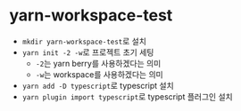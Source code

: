 # yarn-workspace-test

- `mkdir yarn-workspace-test`로 설치
- `yarn init -2 -w`로 프로젝트 초기 세팅
  - `-2`는 yarn berry를 사용하겠다는 의미
  - `-w`는 workspace를 사용하겠다는 의미
- `yarn add -D typescript`로 typescript 설치
- `yarn plugin import typescript`로 typescript 플러그인 설치
